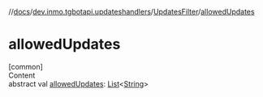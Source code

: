 //[docs](../../../index.md)/[dev.inmo.tgbotapi.updateshandlers](../index.md)/[UpdatesFilter](index.md)/[allowedUpdates](allowed-updates.md)



# allowedUpdates  
[common]  
Content  
abstract val [allowedUpdates](allowed-updates.md): [List](https://kotlinlang.org/api/latest/jvm/stdlib/kotlin.collections/-list/index.html)<[String](https://kotlinlang.org/api/latest/jvm/stdlib/kotlin/-string/index.html)>  



